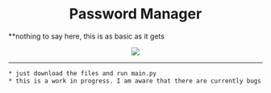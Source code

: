 <h1 align="center">Password Manager</h1>
**nothing to say here, this is as basic as it gets
<p align='center'>
    <img src="https://cdn.discordapp.com/attachments/982359452797775892/982848489631391784/unknown.png">
</p>

-----

```txt
* just download the files and run main.py
* this is a work in progress. I am aware that there are currently bugs
  
```
